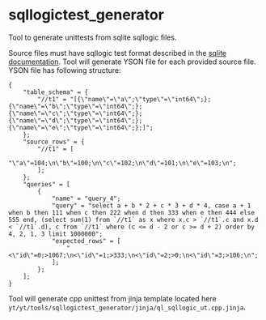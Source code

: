 # sqllogictest_generator

Tool to generate unittests from sqlite sqllogic files.

Source files must have sqllogic test format described in the [sqlite documentation](https://sqlite.org/sqllogictest/doc/trunk/about.wiki).
Tool will generate YSON file for each provided source file. YSON file has following structure:

```
{
    "table_schema" = {
        "//t1" = "[{\"name\"=\"a\";\"type\"=\"int64\";};{\"name\"=\"b\";\"type\"=\"int64\";};{\"name\"=\"c\";\"type\"=\"int64\";};{\"name\"=\"d\";\"type\"=\"int64\";};{\"name\"=\"e\";\"type\"=\"int64\";};]";
    };
    "source_rows" = {
        "//t1" = [
            "\"a\"=104;\n\"b\"=100;\n\"c\"=102;\n\"d\"=101;\n\"e\"=103;\n";
        ];
    };
    "queries" = [
        {
            "name" = "query_4";
            "query" = "select a + b * 2 + c * 3 + d * 4, case a + 1 when b then 111 when c then 222 when d then 333 when e then 444 else 555 end, (select sum(1) from `//t1` as x where x.c > `//t1`.c and x.d < `//t1`.d), c from `//t1` where (c <= d - 2 or c >= d + 2) order by 4, 2, 1, 3 limit 1000000";
            "expected_rows" = [
                "<\"id\"=0;>1067;\n<\"id\"=1;>333;\n<\"id\"=2;>0;\n<\"id\"=3;>106;\n";
            ];
        };
    ];
}
```

Tool will generate cpp unittest from jinja template located here `yt/yt/tools/sqllogictest_generator/jinja/ql_sqllogic_ut.cpp.jinja`.
